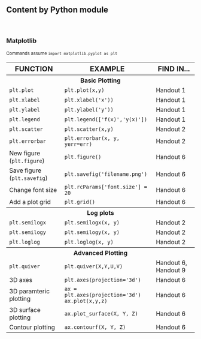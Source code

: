 <div id="profile1" class="tab-pane fade">
	<h2>Content by Python module</h2>
    <h3 style="margin-top:60px;">Matplotlib</h3>
    <small>Commands assume <code>import matplotlib.pyplot as plt</code></small>
    <table class="table table-striped">
   	<tr style="font-size: 1.2em;">
   		<th>FUNCTION</th>
   		<th>EXAMPLE</th>
   		<th>FIND IN...</th>
   	</tr> 
	<tr>
		<th colspan="3">Basic Plotting</th>
	</tr>   	
	<tr>
		<td><code>plt.plot</code></td>
		<td><code>plt.plot(x,y)</code></td>
		<td>Handout 1</td>
	</tr> 	
	<tr>
		<td><code>plt.xlabel</code></td>
		<td><code>plt.xlabel('x'))</code></td>
		<td>Handout 1</td>
	</tr> 	 
	<tr>
		<td><code>plt.ylabel</code></td>
		<td><code>plt.ylabel('y'))</code></td>
		<td>Handout 1</td>
	</tr> 	   
	<tr>
		<td><code>plt.legend</code></td>
		<td><code>plt.legend(['f(x)','y(x)'])</code></td>
		<td>Handout 1</td>
	</tr> 	
	<tr>
		<td><code>plt.scatter</code></td>
		<td><code>plt.scatter(x,y)</code></td>
		<td>Handout 2</td>
	</tr> 
	<tr>
		<td><code>plt.errorbar</code></td>
		<td><code>plt.errorbar(x, y, yerr=err)</code></td>
		<td>Handout 2</td>
	</tr> 
	<tr>
		<td>New figure (<code>plt.figure</code>)</td>
		<td><code>plt.figure()</code></td>
		<td>Handout 6</td>
	</tr>        	            
	<tr>
		<td>Save figure (<code>plt.savefig</code>)</td>
		<td><code>plt.savefig('filename.png')</code></td>
		<td>Handout 6</td>
	</tr>
	<tr>
		<td>Change font size</td>
		<td><code>plt.rcParams['font.size'] = 20</code></td>
		<td>Handout 6</td>
	</tr>
	<tr>
		<td>Add a plot grid</td>
		<td><code>plt.grid()</code></td>
		<td>Handout 6</td>
	</tr>      	
	<tr>
		<th colspan="3">Log plots</th>
	</tr> 	
	<tr>
		<td><code>plt.semilogx</code></td>
		<td><code>plt.semilogx(x, y)</code></td>
		<td>Handout 2</td>
	</tr> 
	<tr>
		<td><code>plt.semilogy</code></td>
		<td><code>plt.semilogy(x, y)</code></td>
		<td>Handout 2</td>
	</tr> 
	<tr>
		<td><code>plt.loglog</code></td>
		<td><code>plt.loglog(x, y)</code></td>
		<td>Handout 2</td>
	</tr> 
	<tr>
		<th colspan="3">Advanced Plotting</th>
	</tr> 
	<tr>
		<td><code>plt.quiver</code></td>
		<td><code>plt.quiver(X,Y,U,V)</code></td>
		<td>Handout 6, Handout 9</td>
	</tr> 
	<tr>
		<td>3D axes</td>
		<td><code>plt.axes(projection='3d')</code></td>
		<td>Handout 6</td>
	</tr> 
	<tr>
		<td>3D paramteric plotting</td>
		<td><code>ax = plt.axes(projection='3d')<br/>ax.plot(x,y,z)</code></td>
		<td>Handout 6</td>
	</tr> 
	<tr>
		<td>3D surface plotting</td>
		<td><code>ax.plot_surface(X, Y, Z)</code></td>
		<td>Handout 6</td>
	</tr>       	
	<tr>
		<td>Contour plotting</td>
		<td><code>ax.contourf(X, Y, Z)</code></td>
		<td>Handout 6</td>
	</tr>          	     		
	</table>       	    	   	
</div>